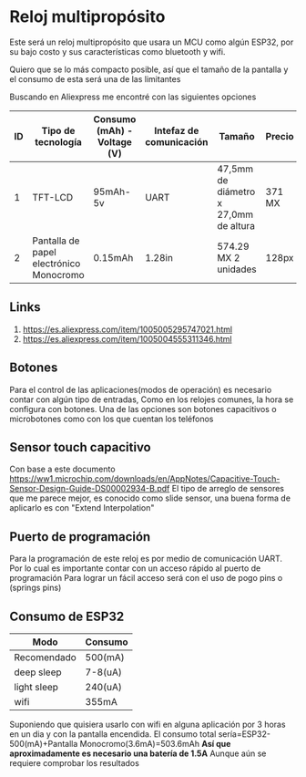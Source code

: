 # Reloj multipropósito

Este será un reloj multipropósito que usara un MCU como algún ESP32, por su bajo costo y sus características como
bluetooth y wifi.

Quiero que se lo más compacto posible, así que el tamaño de la pantalla y el consumo de esta será una de las limitantes

Buscando en Aliexpress me encontré con las siguientes opciones 

|ID|Tipo de tecnología|Consumo (mAh) - Voltage (V)|Intefaz de comunicación|Tamaño|Precio|Resolución|
|-|-|-|-|-|-|-|
|1|TFT-LCD|95mAh-5v|UART|47,5mm de diámetro x 27,0mm de altura|371 MX|240px|
|2|Pantalla de papel electrónico Monocromo|0.15mAh|1.28in|574.29 MX 2 unidades| 128px|


## Links
1. https://es.aliexpress.com/item/1005005295747021.html
2. https://es.aliexpress.com/item/1005004555311346.html

## Botones
Para el control de las aplicaciones(modos de operación) es necesario contar con algún tipo de entradas,
Como en los relojes comunes, la hora se configura con botones.
Una de las opciones son botones capacitivos o microbotones como con los que cuentan los teléfonos

## Sensor touch capacitivo
Con base a este documento https://ww1.microchip.com/downloads/en/AppNotes/Capacitive-Touch-Sensor-Design-Guide-DS00002934-B.pdf
El tipo de arreglo de sensores que me parece mejor, es conocido como slide sensor, una buena forma de aplicarlo es con "Extend Interpolation"


## Puerto de programación
Para la programación de este reloj es por medio de comunicación UART.
Por lo cual es importante contar con un acceso rápido al puerto de programación
Para lograr un fácil acceso será con el uso de pogo pins o (springs pins)

## Consumo de ESP32 

|Modo|Consumo|
|-|-|
|Recomendado|500(mA)|
|deep sleep|7-8(uA)|
|light sleep|240(uA)|
|wifi|355mA|

Suponiendo que quisiera usarlo con wifi en alguna aplicación por 3 horas en un dia y con la pantalla encendida.
El consumo total sería=ESP32-500(mA)+Pantalla Monocromo(3.6mA)=503.6mAh
**Así que aproximadamente es necesario una batería de 1.5A**
Aunque aún se requiere comprobar los resultados
